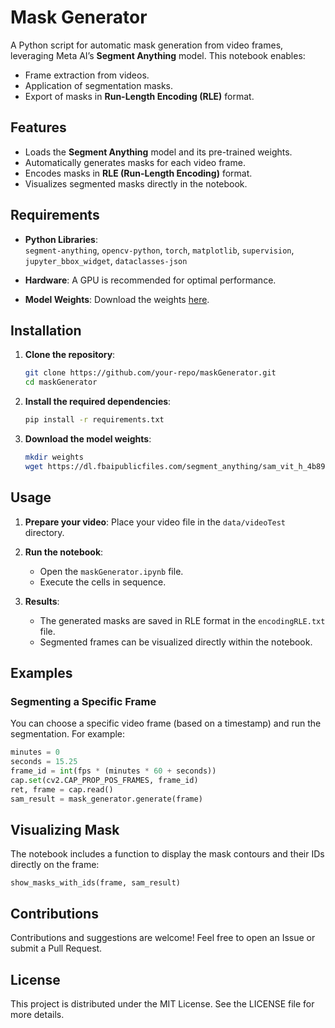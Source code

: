 # Mask Generator

A Python script for automatic mask generation from video frames, leveraging Meta AI’s **Segment Anything** model. This notebook enables:

- Frame extraction from videos.
- Application of segmentation masks.
- Export of masks in **Run-Length Encoding (RLE)** format.

## Features

- Loads the **Segment Anything** model and its pre-trained weights.
- Automatically generates masks for each video frame.
- Encodes masks in **RLE (Run-Length Encoding)** format.
- Visualizes segmented masks directly in the notebook.

## Requirements

- **Python Libraries**:  
  `segment-anything`, `opencv-python`, `torch`, `matplotlib`, `supervision`, `jupyter_bbox_widget`, `dataclasses-json`
  
- **Hardware**: A GPU is recommended for optimal performance.  
  
- **Model Weights**: Download the weights [here](https://dl.fbaipublicfiles.com/segment_anything/sam_vit_h_4b8939.pth).

## Installation

1. **Clone the repository**:

    ```bash
    git clone https://github.com/your-repo/maskGenerator.git
    cd maskGenerator
    ```

2. **Install the required dependencies**:

    ```bash
    pip install -r requirements.txt
    ```

3. **Download the model weights**:

    ```bash
    mkdir weights
    wget https://dl.fbaipublicfiles.com/segment_anything/sam_vit_h_4b8939.pth -P weights/
    ```

## Usage

1. **Prepare your video**: Place your video file in the `data/videoTest` directory.

2. **Run the notebook**:
    - Open the `maskGenerator.ipynb` file.
    - Execute the cells in sequence.

3. **Results**:
    - The generated masks are saved in RLE format in the `encodingRLE.txt` file.
    - Segmented frames can be visualized directly within the notebook.

## Examples

### Segmenting a Specific Frame

You can choose a specific video frame (based on a timestamp) and run the segmentation. For example:

```python
minutes = 0
seconds = 15.25
frame_id = int(fps * (minutes * 60 + seconds))
cap.set(cv2.CAP_PROP_POS_FRAMES, frame_id)
ret, frame = cap.read()
sam_result = mask_generator.generate(frame)
```

## Visualizing Mask
The notebook includes a function to display the mask contours and their IDs directly on the frame:
```
show_masks_with_ids(frame, sam_result)
```
## Contributions
Contributions and suggestions are welcome! Feel free to open an Issue or submit a Pull Request.

## License
This project is distributed under the MIT License. See the LICENSE file for more details.
